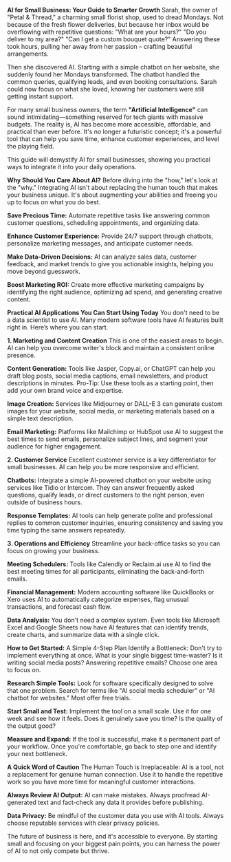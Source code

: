

**AI for Small Business: Your Guide to Smarter Growth**
Sarah, the owner of "Petal & Thread," a charming small florist shop, used to dread Mondays. Not because of the fresh flower deliveries, but because her inbox would be overflowing with repetitive questions: "What are your hours?" "Do you deliver to my area?" "Can I get a custom bouquet quote?" Answering these took hours, pulling her away from her passion – crafting beautiful arrangements.

Then she discovered AI. Starting with a simple chatbot on her website, she suddenly found her Mondays transformed. The chatbot handled the common queries, qualifying leads, and even booking consultations. Sarah could now focus on what she loved, knowing her customers were still getting instant support.

For many small business owners, the term **"Artificial Intelligence"** can sound intimidating—something reserved for tech giants with massive budgets. The reality is, AI has become more accessible, affordable, and practical than ever before. It's no longer a futuristic concept; it's a powerful tool that can help you save time, enhance customer experiences, and level the playing field.

This guide will demystify AI for small businesses, showing you practical ways to integrate it into your daily operations.

**Why Should You Care About AI?**
Before diving into the "how," let's look at the "why." Integrating AI isn't about replacing the human touch that makes your business unique. It's about augmenting your abilities and freeing you up to focus on what you do best.

**Save Precious Time:** Automate repetitive tasks like answering common customer questions, scheduling appointments, and organizing data.

**Enhance Customer Experience:** Provide 24/7 support through chatbots, personalize marketing messages, and anticipate customer needs.

**Make Data-Driven Decisions:** AI can analyze sales data, customer feedback, and market trends to give you actionable insights, helping you move beyond guesswork.

**Boost Marketing ROI:** Create more effective marketing campaigns by identifying the right audience, optimizing ad spend, and generating creative content.

**Practical AI Applications You Can Start Using Today**
You don't need to be a data scientist to use AI. Many modern software tools have AI features built right in. Here’s where you can start.

**1. Marketing and Content Creation**
This is one of the easiest areas to begin. AI can help you overcome writer's block and maintain a consistent online presence.

**Content Generation:** Tools like Jasper, Copy.ai, or ChatGPT can help you draft blog posts, social media captions, email newsletters, and product descriptions in minutes. Pro-Tip: Use these tools as a starting point, then add your own brand voice and expertise.

**Image Creation:** Services like Midjourney or DALL-E 3 can generate custom images for your website, social media, or marketing materials based on a simple text description.

**Email Marketing:** Platforms like Mailchimp or HubSpot use AI to suggest the best times to send emails, personalize subject lines, and segment your audience for higher engagement.

**2. Customer Service**
Excellent customer service is a key differentiator for small businesses. AI can help you be more responsive and efficient.

**Chatbots:** Integrate a simple AI-powered chatbot on your website using services like Tidio or Intercom. They can answer frequently asked questions, qualify leads, or direct customers to the right person, even outside of business hours.

**Response Templates:** AI tools can help generate polite and professional replies to common customer inquiries, ensuring consistency and saving you time typing the same answers repeatedly.

**3. Operations and Efficiency**
Streamline your back-office tasks so you can focus on growing your business.

**Meeting Schedulers:** Tools like Calendly or Reclaim.ai use AI to find the best meeting times for all participants, eliminating the back-and-forth emails.

**Financial Management:** Modern accounting software like QuickBooks or Xero uses AI to automatically categorize expenses, flag unusual transactions, and forecast cash flow.

**Data Analysis:** You don't need a complex system. Even tools like Microsoft Excel and Google Sheets now have AI features that can identify trends, create charts, and summarize data with a single click.

**How to Get Started:** A Simple 4-Step Plan
Identify a Bottleneck: Don't try to implement everything at once. What is your single biggest time-waster? Is it writing social media posts? Answering repetitive emails? Choose one area to focus on.

**Research Simple Tools:** Look for software specifically designed to solve that one problem. Search for terms like "AI social media scheduler" or "AI chatbot for websites." Most offer free trials.

**Start Small and Test:** Implement the tool on a small scale. Use it for one week and see how it feels. Does it genuinely save you time? Is the quality of the output good?

**Measure and Expand:** If the tool is successful, make it a permanent part of your workflow. Once you're comfortable, go back to step one and identify your next bottleneck.

**A Quick Word of Caution**
The Human Touch is Irreplaceable: AI is a tool, not a replacement for genuine human connection. Use it to handle the repetitive work so you have more time for meaningful customer interactions.

**Always Review AI Output:** AI can make mistakes. Always proofread AI-generated text and fact-check any data it provides before publishing.

**Data Privacy:** Be mindful of the customer data you use with AI tools. Always choose reputable services with clear privacy policies.

The future of business is here, and it's accessible to everyone. By starting small and focusing on your biggest pain points, you can harness the power of AI to not only compete but thrive.
